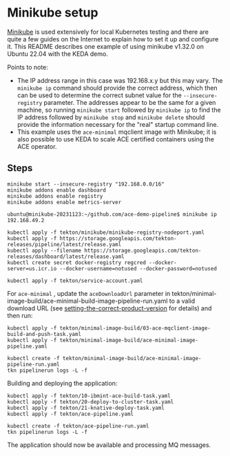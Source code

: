# Minikube setup 

[Minikube](https://minikube.sigs.k8s.io/docs/) is used extensively for local Kubernetes testing
and there are quite a few guides on the Internet to explain how to set it up and configure it.
This README describes one example of using minikube v1.32.0 on Ubuntu 22.04 with the KEDA demo.

Points to note:
- The IP address range in this case was 192.168.x.y but this may vary. The `minikube ip` command
  should provide the correct address, which then can be used to determine the correct subnet 
  value for the `--insecure-registry` parameter. The addresses appear to be the same for a given
  machine, so running `minikube start` followed by `minikube ip` to find the IP address followed
  by `minikube stop` and `minikube delete` should provide the information necessary for the "real"
  startup command line.
- This example uses the `ace-minimal` mqclient image with Minikube; it is also possible to use
  KEDA to scale ACE certified containers using the ACE operator.


## Steps

```
minikube start --insecure-registry "192.168.0.0/16"
minikube addons enable dashboard
minikube addons enable registry
minikube addons enable metrics-server

ubuntu@minikube-20231123:~/github.com/ace-demo-pipeline$ minikube ip
192.168.49.2

kubectl apply -f tekton/minikube/minikube-registry-nodeport.yaml
kubectl apply -f https://storage.googleapis.com/tekton-releases/pipeline/latest/release.yaml
kubectl apply --filename https://storage.googleapis.com/tekton-releases/dashboard/latest/release.yaml
kubectl create secret docker-registry regcred --docker-server=us.icr.io --docker-username=notused --docker-password=notused

kubectl apply -f tekton/service-account.yaml
```


For `ace-minimal` , update the `aceDownloadUrl` parameter in
tekton/minimal-image-build/ace-minimal-build-image-pipeline-run.yaml to a valid download URL
(see [setting-the-correct-product-version](/tekton/minimal-image-build/README.md#setting-the-correct-product-version)
for details) and then run:
```
kubectl apply -f tekton/minimal-image-build/03-ace-mqclient-image-build-and-push-task.yaml
kubectl apply -f tekton/minimal-image-build/ace-minimal-image-pipeline.yaml

kubectl create -f tekton/minimal-image-build/ace-minimal-image-pipeline-run.yaml
tkn pipelinerun logs -L -f
```

Building and deploying the application:
```
kubectl apply -f tekton/10-ibmint-ace-build-task.yaml
kubectl apply -f tekton/20-deploy-to-cluster-task.yaml
kubectl apply -f tekton/21-knative-deploy-task.yaml
kubectl apply -f tekton/ace-pipeline.yaml

kubectl create -f tekton/ace-pipeline-run.yaml
tkn pipelinerun logs -L -f
```
The application should now be available and processing MQ messages.